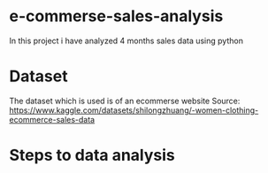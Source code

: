 # e-commerse-sales-analysis
In this project i have analyzed 4 months sales data using python

# Dataset
The dataset which is used is of an ecommerse website
Source: https://www.kaggle.com/datasets/shilongzhuang/-women-clothing-ecommerce-sales-data

# Steps to data analysis



